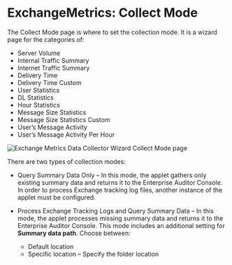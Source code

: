 # ExchangeMetrics: Collect Mode

The Collect Mode page is where to set the collection mode. It is a wizard page for the categories
of:

- Server Volume
- Internal Traffic Summary
- Internet Traffic Summary
- Delivery Time
- Delivery Time Custom
- User Statistics
- DL Statistics
- Hour Statistics
- Message Size Statistics
- Message Size Statistics Custom
- User’s Message Activity
- User’s Message Activity Per Hour

![Exchange Metrics Data Collector Wizard Collect Mode page](/img/versioned_docs/accessanalyzer_11.6/accessanalyzer/admin/datacollector/exchangemetrics/collectmode.webp)

There are two types of collection modes:

- Query Summary Data Only – In this mode, the applet gathers only existing summary data and returns
  it to the Enterprise Auditor Console. In order to process Exchange tracking log files, another
  instance of the applet must be configured.
- Process Exchange Tracking Logs and Query Summary Data – In this mode, the applet processes missing
  summary data and returns it to the Enterprise Auditor Console. This mode includes an additional
  setting for **Summary data path**. Choose between:

    - Default location
    - Specific location – Specify the folder location
